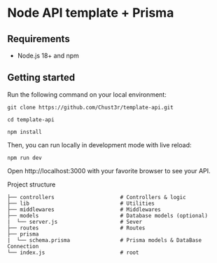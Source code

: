 # Node API template + Prisma

## Requirements

-  Node.js 18+ and npm

## Getting started

Run the following command on your local environment:

```
git clone https://github.com/Chust3r/template-api.git

cd template-api

npm install
```

Then, you can run locally in development mode with live reload:

```
npm run dev
```

Open http://localhost:3000 with your favorite browser to see your API.

Project structure

```
├── controllers                     # Controllers & logic
├── lib                             # Utilities
├── middlewares                     # Middlewares
├── models                          # Database models (optional)
|  └── server.js                    # Sever
├── routes                          # Routes
├── prisma 
|  └── schema.prisma                # Prisma models & DataBase Connection
└── index.js                        # root
```
